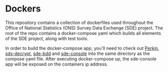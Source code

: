 # Dockers

This repository contains a collection of dockerfiles used throughout the Office of National Statistics (ONS) Survey Data Exchange (SDE) project. The root of the repo contains a docker-compose yaml which builds all elements of the SDE project, along with test tools.

In order to build the docker-compose app, you'll need to check out [Perkin](https://github.com/ONSdigital/perkin), [sdx-decrypt](https://github.com/ONSdigital/sdx-decrypt), [sde-bdd](https://github.com/ONSdigital/sde-bdd) and [sde-console](https://github.com/ONSdigital/sde-console) into the same directory as the compose yaml file. After executing docker-compose up, the sde-console app will be exposed on the containers ip address.
